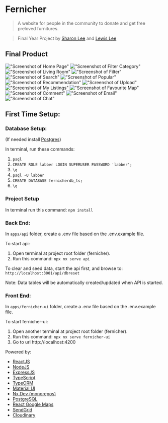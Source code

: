 # Fernicher

> A website for people in the community to donate and get free preloved furnitures.

> Final Year Project by [Sharon Lee](https://github.com/sharonshlee) and [Lewis Lee](https://github.com/rexiah23)

## Final Product

!["Screenshot of Home Page"](https://github.com/sharonshlee/fernicher/blob/master/docs/1_home.png)
!["Screenshot of Filter Category"](https://github.com/sharonshlee/fernicher/blob/master/docs/2a_filter_category.png)
!["Screenshot of Living Room"](https://github.com/sharonshlee/fernicher/blob/master/docs/2b_living_room.png)
!["Screenshot of Filter"](https://github.com/sharonshlee/fernicher/blob/master/docs/3_filter.png)
!["Screenshot of Search"](https://github.com/sharonshlee/fernicher/blob/master/docs/4_search.png)
!["Screenshot of Popular"](https://github.com/sharonshlee/fernicher/blob/master/docs/5_popular.png)
!["Screenshot of Recommendation"](https://github.com/sharonshlee/fernicher/blob/master/docs/6_recommendation.png)
!["Screenshot of Upload"](https://github.com/sharonshlee/fernicher/blob/master/docs/7_upload.png)
!["Screenshot of My Listings"](https://github.com/sharonshlee/fernicher/blob/master/docs/8_my_listing.png)
!["Screenshot of Favourite Map"](https://github.com/sharonshlee/fernicher/blob/master/docs/9_favourite_map.png)
!["Screenshot of Comment"](https://github.com/sharonshlee/fernicher/blob/master/docs/10_comment.png)
!["Screenshot of Email"](https://github.com/sharonshlee/fernicher/blob/master/docs/11_email.png)
!["Screenshot of Chat"](https://github.com/sharonshlee/fernicher/blob/master/docs/12_chat.png)

## First Time Setup:

### Database Setup:

(If needed install [Postgres](https://www.postgresql.org/))

In terminal, run these commands:

1. `psql`
2. `CREATE ROLE labber LOGIN SUPERUSER PASSWORD 'labber';`
3. `\q`
4. `psql -U labber`
5. `CREATE DATABASE fernicherdb_ts;`
6. `\q`

### Project Setup

In terminal run this command: `npm install`

### Back End:

In `apps/api` folder, create a .env file based on the .env.example file.

To start api:

1. Open terminal at project root folder (fernicher).
2. Run this command: `npx nx serve api`

To clear and seed data, start the api first, and browse to: `http://localhost:3001/api/dbreset`

Note: Data tables will be automatically created/updated when API is started.

### Front End:

In `apps/fernicher-ui` folder, create a .env file based on the .env.example file.

To start fernicher-ui:

1. Open another terminal at project root folder (fernicher).
2. Run this command: `npx nx serve fernicher-ui`
3. Go to url http://localhost:4200

Powered by:

- [ReactJS](https://reactjs.org/)
- [NodeJS](https://nodejs.org/)
- [ExpressJS](http://expressjs.com/)
- [TypeScript](https://www.typescriptlang.org/)
- [TypeORM](https://typeorm.io/)
- [Material UI](https://mui.com/)
- [Nx.Dev (monorepos)](https://nx.dev/)
- [PostgreSQL](https://www.postgresql.org/)
- [React Google Maps](https://www.npmjs.com/package/react-google-maps)
- [SendGrid](https://signup.sendgrid.com/)
- [Cloudinary](https://cloudinary.com/documentation/how_to_integrate_cloudinary)
